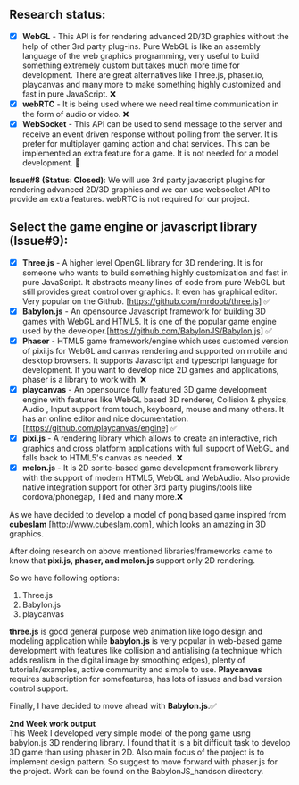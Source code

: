 ## Research status:  

- [x] **WebGL** - This API is for rendering advanced 2D/3D graphics without the help of other 3rd party plug-ins. Pure WebGL is like an assembly language of the web graphics programming, very useful to build something extremely custom but takes much more time for development. There are great alternatives like Three.js, phaser.io, playcanvas and many more to make something highly customized and fast in pure JavaScript. :x: 
- [x] **webRTC** - It is being used where we need real time communication in the form of audio or video. :x:
- [x] **WebSocket** - This API can be used to send message to the server and receive an event driven response without polling from the server. It is prefer for multiplayer gaming action and chat services. This can be implemented an extra feature for a game. It is not needed for a model development. :thought_balloon:

**Issue#8 (Status: Closed)**: We will use 3rd party javascript plugins for rendering advanced 2D/3D graphics and we can use websocket API to provide an extra features. webRTC is not required for our project. 

## **Select the game engine or javascript library (Issue#9):**

- [x] **Three.js** - A higher level OpenGL library for 3D rendering. It is for someone who wants to build something highly customization and fast in pure JavaScript. It abstracts meany lines of code from pure WebGL but still provides great control over graphics. It even has graphical editor. Very popular on the Github. [https://github.com/mrdoob/three.js] :white_check_mark:
- [x] **Babylon.js** - An opensource Javascript framework for building 3D games with WebGL and HTML5. It is one of the popular game engine used by the developer.[https://github.com/BabylonJS/Babylon.js] :white_check_mark:
- [x] **Phaser** - HTML5 game framework/engine which uses customed version of pixi.js for WebGL and canvas rendering and supported on mobile and desktop browsers. It supports Javascript and typescript language for development. If you want to develop nice 2D games and applications, phaser is a library to work with. :x:
- [x] **playcanvas** - An opensource fully featured 3D game development engine with features like WebGL based 3D renderer, Collision & physics, Audio , Input support from touch, keyboard, mouse and many others. It has an online editor and nice documentation.[https://github.com/playcanvas/engine] :white_check_mark:
- [x] **pixi.js** - A rendering library which allows to create an interactive, rich  graphics and cross platform applications with full support of WebGL and falls back to HTML5's canvas as needed. :x:
- [x] **melon.js** - It is 2D sprite-based game development framework library with the support of modern HTML5, WebGL and WebAudio. Also provide native integration support for other 3rd party plugins/tools like cordova/phonegap, Tiled and many more.:x:

As we have decided to develop a model of pong based game inspired from **cubeslam** [http://www.cubeslam.com], which looks an amazing in 3D graphics.   
  
After doing research on above mentioned libraries/frameworks came to know that **pixi.js, phaser, and melon.js** support only 2D rendering.  

So we have following options:  
1. Three.js  
2. Babylon.js  
3. playcanvas  

**three.js** is good general purpose web animation like logo design and modeling application while **babylon.js** is very popular in web-based game development with features like collision and antialising (a technique which adds realism in the digital image by smoothing edges), plenty of tutorials/examples, active community and simple to use. **Playcanvas** requires subscription for somefeatures, has lots of issues and bad version control support.  

Finally, I have decided to move ahead with **Babylon.js**.✅

**2nd Week work output**  
This Week I developed very simple model of the pong game usng babylon.js 3D rendering library. I found that it is a bit difficult task to develop 3D game than using phaser in 2D. Also main focus of the project is to implement design pattern. So suggest to move forward with phaser.js for the project. Work can be found on the BabylonJS_handson directory.
